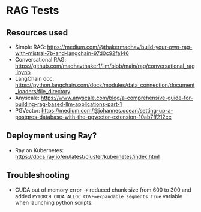 # RAG Tests

## Resources used
- Simple RAG: https://medium.com/@thakermadhav/build-your-own-rag-with-mistral-7b-and-langchain-97d0c92fa146
- Conversational RAG: https://github.com/madhavthaker1/llm/blob/main/rag/conversational_rag.ipynb
- LangChain doc: https://python.langchain.com/docs/modules/data_connection/document_loaders/file_directory
- Anyscale: https://www.anyscale.com/blog/a-comprehensive-guide-for-building-rag-based-llm-applications-part-1
- PGVector: https://medium.com/@johannes.ocean/setting-up-a-postgres-database-with-the-pgvector-extension-10ab7ff212cc

## Deployment using Ray?
- Ray on Kubernetes: https://docs.ray.io/en/latest/cluster/kubernetes/index.html

## Troubleshooting
- CUDA out of memory error &rarr; reduced chunk size from 600 to 300 and added 
`PYTORCH_CUDA_ALLOC_CONF=expandable_segments:True` variable when launching python scripts. 
